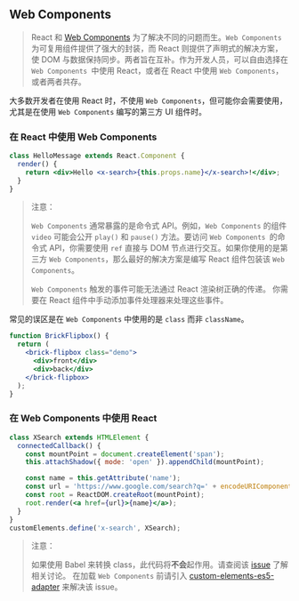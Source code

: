 ## Web Components

> React 和 [Web Components](https://developer.mozilla.org/en-US/docs/Web/Web_Components) 为了解决不同的问题而生。`Web Components` 为可复用组件提供了强大的封装，而 React 则提供了声明式的解决方案，使 DOM 与数据保持同步。两者旨在互补。作为开发人员，可以自由选择在 `Web Components `中使用 React，或者在 React 中使用 `Web Components`，或者两者共存。

大多数开发者在使用 React 时，不使用 `Web Components`，但可能你会需要使用，尤其是在使用 `Web Components` 编写的第三方 UI 组件时。

### 在 React 中使用 Web Components

```jsx
class HelloMessage extends React.Component {
  render() {
    return <div>Hello <x-search>{this.props.name}</x-search>!</div>;
  }
}
```

> 注意：
>
> `Web Components` 通常暴露的是命令式 API。例如，`Web Components` 的组件 `video` 可能会公开 `play()` 和 `pause()` 方法。要访问 `Web Components `的命令式 API，你需要使用 `ref` 直接与 DOM 节点进行交互。如果你使用的是第三方 `Web Components`，那么最好的解决方案是编写 React 组件包装该 `Web Components`。
>
> `Web Components` 触发的事件可能无法通过 React 渲染树正确的传递。 你需要在 React 组件中手动添加事件处理器来处理这些事件。

常见的误区是在 `Web Components` 中使用的是 `class` 而非 `className`。

```jsx
function BrickFlipbox() {
  return (
    <brick-flipbox class="demo">
      <div>front</div>
      <div>back</div>
    </brick-flipbox>
  );
}
```

### 在 Web Components 中使用 React

```jsx
class XSearch extends HTMLElement {
  connectedCallback() {
    const mountPoint = document.createElement('span');
    this.attachShadow({ mode: 'open' }).appendChild(mountPoint);

    const name = this.getAttribute('name');
    const url = 'https://www.google.com/search?q=' + encodeURIComponent(name);
    const root = ReactDOM.createRoot(mountPoint);
    root.render(<a href={url}>{name}</a>);
  }
}
customElements.define('x-search', XSearch);
```

> 注意：
>
> 如果使用 Babel 来转换 class，此代码将**不会**起作用。请查阅该 [issue](https://github.com/w3c/webcomponents/issues/587) 了解相关讨论。 在加载 `Web Components` 前请引入 [custom-elements-es5-adapter](https://github.com/webcomponents/polyfills/tree/master/packages/webcomponentsjs#custom-elements-es5-adapterjs) 来解决该 issue。

